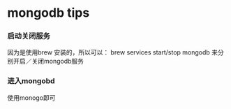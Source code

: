 # mongodb tips

### 启动关闭服务
因为是使用brew 安装的，所以可以： brew services start/stop mongodb 来分别开启／关闭mongodb服务 

### 进入mongobd
使用monogo即可